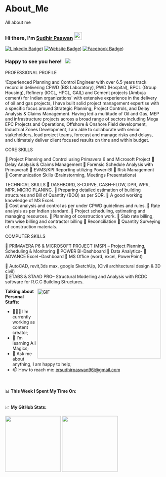 # About_Me
All about me

### Hi there, I'm <a href="https://Planners Spcace" target="_blank">Sudhir Paswan</a> <img src="https://media.giphy.com/media/hvRJCLFzcasrR4ia7z/giphy.gif" width="25px">

[![Linkedin Badge](https://img.shields.io/badge/-LinkedIn-0e76a8?style=flat-square&logo=Linkedin&logoColor=white)](https://www.linkedin.com/public-profile/settings?trk=d_flagship3_profile_self_view_public_profile))
[![Website Badge](https://img.shields.io/badge/Website-3b5998?style=flat-square&logo=google-chrome&logoColor=white)](https://wordpress.com/home/plannersspace.wordpress.com))
[![Facebook Badge](https://img.shields.io/badge/-Instagram-e4405f?style=flat-square&logo=Instagram&logoColor=white)](https://www.facebook.com/sudhir.paswan.1238))



### Happy to see you here! &nbsp; ![](https://visitor-badge.glitch.me/badge?page_id=saddamskst.saddamskst)

PROFESSIONAL PROFILE 

‘Experienced Planning and Control Engineer with over 6.5 years track record in delivering CPWD (BIS Laboratory), PWD 
(Hospital), BPCL (Group Housing), Refinery (IOCL, HPCL, GAIL) and Cement projects (Ambuja cement) for Indian 
organizations’ with extensive experience in the delivery of oil and gas projects, I have built solid project management 
expertise with a specific focus around Strategic Planning, Project Controls, and Delay Analysis & Claims Management. 
Having led a multitude of Oil and Gas, MEP and infrastructure projects across a broad range of sectors including Mega EPC 
Projects and Operations, Offshore & Onshore Field development, Industrial Zones Development, I am able to collaborate 
with senior stakeholders, lead project teams, forecast and manage risks and delays, and ultimately deliver client focused 
results on time and within budget.

CORE SKILLS 
 
 Project Planning and Control using Primavera 6 and Microsoft 
Project 
 Delay Analysis & Claims Management 
 Forensic Schedule Analysis with Primavera6 
 EVMS/KPI Reporting utilizing Power-BI 
 Risk Management  
 Communication Skills (Brainstorming, Meetings Presentations)

TECHNICAL SKILLS 
 DASHBORD, S-CURVE, CASH-FLOW, DPR, WPR, MPR, MICRO PLANING. 
 Preparing detailed estimation of building structures and Bill of Quantity (BOQ) as per SOR. 
 A good working knowledge of MS Excel.  
 Cost analysis and control as per under CPWD guidelines and rules. 
 Rate analysis as per Indian standard. 
 Project scheduling, estimating and managing resources. 
 Planning of construction work. 
 Slab rate billing, Item wise billing and contractor billing 
 Reconciliation 
 Quantity Surveying of construction materials. 

COMPUTER SKILLS 
 
 PRIMAVERA P6 & MICROSOFT PROJECT (MSP) – Project Planning, Scheduling & 
Monitoring 
 POWER BI-Dashboard 
 Data Analytics- 
 ADVANCE Excel –Dashboard 
 MS Office (word, excel, PowerPoint) 
 
 AutoCAD, revit,3ds max, google SketchUp, (Civil architectural design & 3D civil)  
 ETABS & STAAD PRO– Structural Modelling and Analysis with RCDC software for R.C.C 
Building Structures.

<img align="right" alt="GIF" src="https://github.com/SatishDhawale/SatishDhawale/blob/1ca00b90990f3b0d667c34332da2d660d636d4fa/Satish%20Dhawale.jpg" width="400" height="225" />
  

**Talking about Personal Stuffs:**

- 👨🏻‍💻 I’m currently working as content creator;
- 🚀 I’m learning A.I Magics;
- 💬 Ask me about anything, I am happy to help;
- 📫 How to reach me: ersudhirpaswan96j@gmail.com


</br>

📊 **This Week I Spent My Time On:**
<!--START_SECTION:waka-->
```text

```
<!--END_SECTION:waka-->


📈 **My GitHub Stats:**

<p>
  <img height="180em" src="https://github-readme-stats.vercel.app/api?username=SkillCourse&show_icons=true&hide_border=true&&count_private=true&include_all_commits=true" />
  <img height="180em" src="https://github-readme-stats.vercel.app/api/top-langs/?username=SkillCourse&exclude_repo=KNN-Image-Classification&show_icons=true&hide_border=true&layout=compact&langs_count=8"/>
</p>


